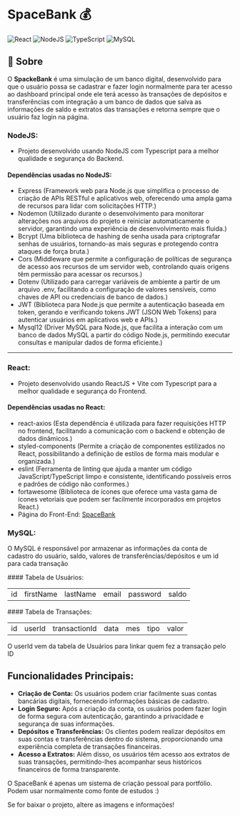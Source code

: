 # SpaceBank 💰

![React](https://img.shields.io/badge/react-%2320232a.svg?style=for-the-badge&logo=react&logoColor=%2361DAFB) ![NodeJS](https://img.shields.io/badge/node.js-6DA55F?style=for-the-badge&logo=node.js&logoColor=white) ![TypeScript](https://img.shields.io/badge/typescript-%23007ACC.svg?style=for-the-badge&logo=typescript&logoColor=white) ![MySQL](https://img.shields.io/badge/mysql-4479A1.svg?style=for-the-badge&logo=mysql&logoColor=white)

## 📌 Sobre
O **SpackeBank** é uma simulação de um banco digital, desenvolvido para que o usuário possa se cadastrar e fazer login normalmente para ter acesso ao dashboard principal onde ele terá acesso às transações de depósitos e transferências com integração a um banco de dados que salva as informações de saldo e extratos das transações e retorna sempre que o usuário faz login na página.

### NodeJS:
- Projeto desenvolvido usando NodeJS com Typescript para a melhor qualidade e segurança do Backend.
#### Dependências usadas no NodeJS:
* Express (Framework web para Node.js que simplifica o processo de criação de APIs RESTful e aplicativos web, oferecendo uma ampla gama de recursos para lidar com solicitações HTTP.)
* Nodemon (Utilizado durante o desenvolvimento para monitorar alterações nos arquivos do projeto e reiniciar automaticamente o servidor, garantindo uma experiência de desenvolvimento mais fluida.)
* Bcrypt (Uma biblioteca de hashing de senha usada para criptografar senhas de usuários, tornando-as mais seguras e protegendo contra ataques de força bruta.)
* Cors (Middleware que permite a configuração de políticas de segurança de acesso aos recursos de um servidor web, controlando quais origens têm permissão para acessar os recursos.)
* Dotenv (Utilizado para carregar variáveis de ambiente a partir de um arquivo .env, facilitando a configuração de valores sensíveis, como chaves de API ou credenciais de banco de dados.)
* JWT (Biblioteca para Node.js que permite a autenticação baseada em token, gerando e verificando tokens JWT (JSON Web Tokens) para autenticar usuários em aplicativos web e APIs.)
* Mysql12 (Driver MySQL para Node.js, que facilita a interação com um banco de dados MySQL a partir do código Node.js, permitindo executar consultas e manipular dados de forma eficiente.)

---


### React:
- Projeto desenvolvido usando ReactJS + Vite com Typescript para a melhor qualidade e segurança do Frontend.
#### Dependências usadas no React:
* react-axios (Esta dependência é utilizada para fazer requisições HTTP no frontend, facilitando a comunicação com o backend e obtenção de dados dinâmicos.)
* styled-components (Permite a criação de componentes estilizados no React, possibilitando a definição de estilos de forma mais modular e organizada.)
* eslint (Ferramenta de linting que ajuda a manter um código JavaScript/TypeScript limpo e consistente, identificando possíveis erros e padrões de código não conformes.)
* fortawesome (Biblioteca de ícones que oferece uma vasta gama de ícones vetoriais que podem ser facilmente incorporados em projetos React.)
* Página do Front-End: <a href="https://github.com/RyanCavalcanti/Space-Bank">SpaceBank</a>


### MySQL:
<p>O MySQL é responsável por armazenar as informações da conta de cadastro do usuário, saldo, valores de transferências/depósitos e um id para cada transação</p>
#### Tabela de Usuários:
<Table>
  <tr>
    <td>id</td>
    <td>firstName</td>
    <td>lastName</td>
    <td>email</td>
    <td>password</td>
    <td>saldo</td>
  </tr>
</Table>
#### Tabela de Transações:
<Table>
  <tr>
    <td>id</td>
    <td>userId</td>
    <td>transactionId</td>
    <td>data</td>
    <td>mes</td>
    <td>tipo</td>
    <td>valor</td>
  </tr>
</Table>
<p>O userId vem da tabela de Usuários para linkar quem fez a transação pelo ID</p>


## Funcionalidades Principais:
* **Criação de Conta:** Os usuários podem criar facilmente suas contas bancárias digitais, fornecendo informações básicas de cadastro.
* **Login Seguro:** Após a criação da conta, os usuários podem fazer login de forma segura com autenticação, garantindo a privacidade e segurança de suas informações.
* **Depósitos e Transferências:** Os clientes podem realizar depósitos em suas contas e transferências dentro do sistema, proporcionando uma experiência completa de transações financeiras.
* **Acesso a Extratos:** Além disso, os usuários têm acesso aos extratos de suas transações, permitindo-lhes acompanhar seus históricos financeiros de forma transparente.

<p>O SpaceBank é apenas um sistema de criação pessoal para portfólio. Podem usar normalmente como fonte de estudos :)</p>
<p>Se for baixar o projeto, altere as imagens e informações!</p>

